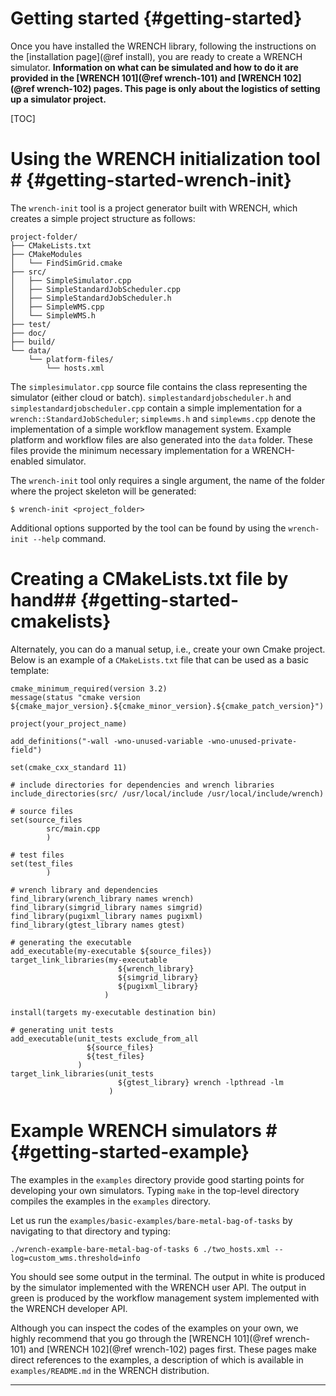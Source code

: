 Getting started                        {#getting-started}
============

Once you have installed the WRENCH library, following the instructions
on the [installation page](@ref install),  you are ready to create a WRENCH
simulator.  **Information on what can be simulated and how to do it are
provided in the [WRENCH 101](@ref wrench-101) and [WRENCH 102](@ref wrench-102) 
pages. This page is only about the logistics of setting up a simulator project.**

[TOC]

# Using the WRENCH initialization tool #      {#getting-started-wrench-init}

The `wrench-init` tool is a project generator built with WRENCH, which creates a simple
project structure as follows:

~~~~~~~~~~~~~{.sh}
project-folder/
├── CMakeLists.txt
├── CMakeModules
│   └── FindSimGrid.cmake
├── src/
│   ├── SimpleSimulator.cpp
│   ├── SimpleStandardJobScheduler.cpp
│   ├── SimpleStandardJobScheduler.h
│   ├── SimpleWMS.cpp
│   └── SimpleWMS.h 
├── test/
├── doc/
├── build/
└── data/
    └── platform-files/
        └── hosts.xml
~~~~~~~~~~~~~

The `simplesimulator.cpp` source file contains the class representing the simulator 
(either cloud or batch). `simplestandardjobscheduler.h` and `simplestandardjobscheduler.cpp`
contain a simple implementation for a `wrench::StandardJobScheduler`; `simplewms.h`
and `simplewms.cpp` denote the implementation of a simple workflow management system.
Example platform and workflow files are also generated into the `data` folder. These
files provide the minimum necessary implementation for a WRENCH-enabled simulator.

The `wrench-init` tool only requires a single argument, the name of the folder where
the project skeleton will be generated: 

~~~~~~~~~~~~~{.sh}
$ wrench-init <project_folder>
~~~~~~~~~~~~~
 
Additional options supported by the tool can be found by using the `wrench-init --help` 
command.

# Creating a CMakeLists.txt file by hand##                {#getting-started-cmakelists}

Alternately, you can do a manual setup, i.e., create your own Cmake project. 
Below is an example of a `CMakeLists.txt` file that can be used as a basic
template:

~~~~~~~~~~~~~{.cmake}
cmake_minimum_required(version 3.2)
message(status "cmake version ${cmake_major_version}.${cmake_minor_version}.${cmake_patch_version}")

project(your_project_name)

add_definitions("-wall -wno-unused-variable -wno-unused-private-field")

set(cmake_cxx_standard 11)

# include directories for dependencies and wrench libraries
include_directories(src/ /usr/local/include /usr/local/include/wrench)

# source files
set(source_files
        src/main.cpp
        )

# test files
set(test_files
        )

# wrench library and dependencies
find_library(wrench_library names wrench)
find_library(simgrid_library names simgrid)
find_library(pugixml_library names pugixml)
find_library(gtest_library names gtest)

# generating the executable
add_executable(my-executable ${source_files})
target_link_libraries(my-executable 
                        ${wrench_library} 
                        ${simgrid_library} 
                        ${pugixml_library} 
                     )

install(targets my-executable destination bin)

# generating unit tests
add_executable(unit_tests exclude_from_all 
                 ${source_files} 
                 ${test_files}
               )
target_link_libraries(unit_tests 
                        ${gtest_library} wrench -lpthread -lm
                      )
~~~~~~~~~~~~~

# Example WRENCH simulators  #         {#getting-started-example}

The examples in the `examples` directory provide good starting points
for developing your own simulators.  Typing `make` in the top-level
directory compiles the examples in the `examples` directory.

Let us run the `examples/basic-examples/bare-metal-bag-of-tasks` by 
navigating to that directory and typing:

~~~~~~~~~~~~~{.sh}
./wrench-example-bare-metal-bag-of-tasks 6 ./two_hosts.xml --log=custom_wms.threshold=info
~~~~~~~~~~~~~

You should see some output in the terminal. The output in white is
produced by the simulator implemented with the WRENCH user API. The output
in green is produced by the workflow management system implemented with
the WRENCH developer API.

Although you can inspect the codes of the examples on your own, we highly
recommend that you go through the [WRENCH 101](@ref wrench-101) and 
[WRENCH 102](@ref wrench-102) pages first. These pages make direct references to the
examples, a description of which is available in `examples/README.md`
in the WRENCH distribution.

---
